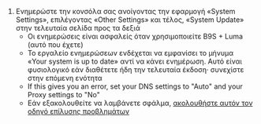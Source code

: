 1. Ενημερώστε την κονσόλα σας ανοίγοντας την εφαρμογή «System Settings», επιλέγοντας «Other Settings» και τέλος, «System Update» στην τελευταία σελίδα προς τα δεξιά
   - Οι ενημερώσεις είναι ασφαλείς όταν χρησιμοποιείτε B9S + Luma (αυτό που έχετε)
   - Το εργαλείο ενημερώσεων ενδέχεται να εμφανίσει το μήνυμα «Your system is up to date» αντί να κάνει ενημέρωση. Αυτό είναι φυσιολογικό εάν διαθέτετε ήδη την τελευταία έκδοση· συνεχίστε στην επόμενη ενότητα
   - If this gives you an error, set your DNS settings to "Auto" and your Proxy settings to "No"
   - Εάν εξακολουθείτε να λαμβάνετε σφάλμα, [ακολουθήστε αυτόν τον οδηγό επίλυσης προβλημάτων](troubleshooting#finalizing-setup)
